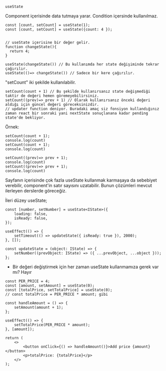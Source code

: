 `useState`

Component içerisinde data tutmaya yarar. Condition içersinde kullanılmaz.

```
const [count, setCount] = useState(1);
const [count, setCount] = useState({count: 4 });


// useState içerisine bir değer gelir.
function changeState(){
  return 4;
}

useState(changeState()) // Bu kullanımda her state değişiminde tekrar çağırılır.
useState(()=> changeState()) // Sadece bir kere çağırılır.
```

"setCount" iki şekilde kullanılabilir.
```
setCount(count + 1) // Bu şekilde kullanırsanız state değişmediği taktir de değeri hemen göremeyebilirsiniz.
setCount((prev)=> prev + 1) // Olarak kullanırsanız önceki değeri aldığı için güncel değeri göreceksinizdir.
// updater function deniyor. Buradaki amaç siz fonsiyon kullandığınız zaman react bir sonraki yani nextState sonuçlanana kadar pending state'de bekliyor.
```
Örnek:
```
setCount(count + 1);
console.log(count)
setCount(count + 1);
console.log(count)
```
```
setCount((prev)=> prev + 1);
console.log(count)
setCount((prev)=> prev + 1);
console.log(count)
```
Sayfanın içerisinde çok fazla useState kullanmak karmaşaya da sebebiyet verebilir, component'in satır sayısını uzatabilir. Bunun çözümleri mevcut ilerleyen derslerde göreceğiz.

İleri düzey useState;

```
const [number, setNumber] = useState<IState>({
    loading: false,
    isReady: false,
});

useEffect(() => {
    setTimeout(() => updateState({ isReady: true }), 2000);
}, []);

const updateState = (object: IState) => {
    setNumber((prevObject: IState) => ({ ...prevObject, ...object }));
};

```

-   Bir değeri değiştirmek için her zaman useState kullanmamıza gerek var mı? Hayır

```
const PER_PRICE = 4;
const [amount, setAmount] = useState(0);
const [totalPrice, setTotalPrice] = useState(0);
// const totalPrice = PER_PRICE * amount; gibi

const handleAmount = () => {
    setAmount(amount + 1);
};

useEffect(() => {
    setTotalPrice(PER_PRICE * amount);
}, [amount]);

return (
    <>
        <button onClick={() => handleAmount()}>Add price {amount}</button>
        <p>totalPrice: {totalPrice}</p>
    </>
);
```
